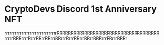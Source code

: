 # CryptoDevs Discord 1st Anniversary NFT

rrrrrrrrrrrrrrrrrrrrrrrrrrrrrrrRRRRRRRRRRRRRRRRRRRRRRRRRRRRRRRRRRRRRrrrrrRRRrrrrRrrrRRrrRRrrrRRrrrRrrrRRrrrRRrrRRRrrrRRrrrRRRr
